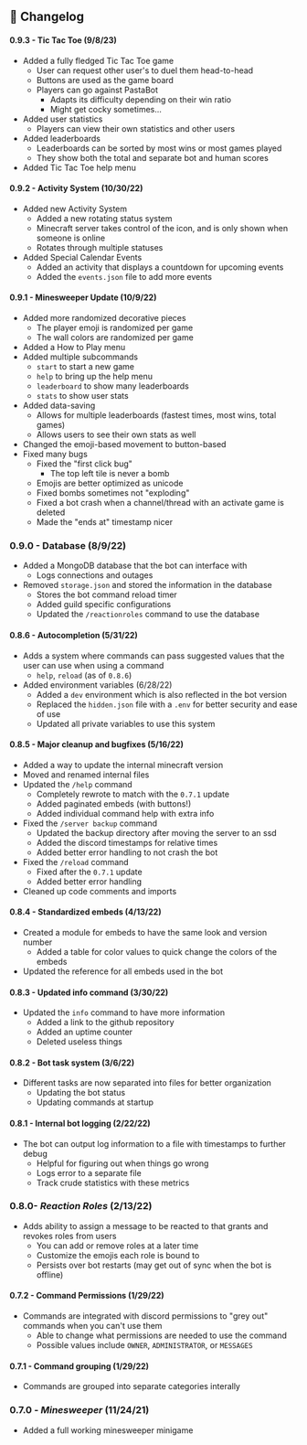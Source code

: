 ## :scroll: Changelog

#### 0.9.3 - Tic Tac Toe (9/8/23)
- Added a fully fledged Tic Tac Toe game
	- User can request other user's to duel them head-to-head
	- Buttons are used as the game board
	- Players can go against PastaBot
		- Adapts its difficulty depending on their win ratio
		- Might get cocky sometimes...
- Added user statistics
	- Players can view their own statistics and other users
- Added leaderboards
	- Leaderboards can be sorted by most wins or most games played
	- They show both the total and separate bot and human scores
- Added Tic Tac Toe help menu
#### 0.9.2 - Activity System (10/30/22)
- Added new Activity System
	- Added a new rotating status system
	- Minecraft server takes control of the icon, and is only shown when someone is online
	- Rotates through multiple statuses
- Added Special Calendar Events
	- Added an activity that displays a countdown for upcoming events
	- Added the `events.json` file to add more events
#### 0.9.1 - Minesweeper Update (10/9/22)
- Added more randomized decorative pieces
	- The player emoji is randomized per game
	- The wall colors are randomized per game
- Added a How to Play menu
- Added multiple subcommands 
	- `start` to start a new game
	- `help` to bring up the help menu
	- `leaderboard` to show many leaderboards
	- `stats` to show user stats
- Added data-saving
	- Allows for multiple leaderboards (fastest times, most wins, total games)
	- Allows users to see their own stats as well
- Changed the emoji-based movement to button-based
- Fixed many bugs
	- Fixed the "first click bug"
		- The top left tile is never a bomb
	- Emojis are better optimized as unicode
	- Fixed bombs sometimes not "exploding"
	- Fixed a bot crash when a channel/thread with an activate game is deleted
	- Made the "ends at" timestamp nicer 
### 0.9.0 - Database (8/9/22)
- Added a MongoDB database that the bot can interface with 
	- Logs connections and outages 
- Removed `storage.json` and stored the information in the database
	- Stores the bot command reload timer
	- Added guild specific configurations 
	- Updated the `/reactionroles` command to use the database
#### 0.8.6 - Autocompletion (5/31/22)
- Adds a system where commands can pass suggested values that the user can use when using a command
	- `help`, `reload`  (as of `0.8.6`)
- Added environment variables (6/28/22)
	- Added a `dev` environment which is also reflected in the bot version
	- Replaced the `hidden.json` file with a `.env` for better security and ease of use
	- Updated all private variables to use this system
#### 0.8.5 - Major cleanup and bugfixes (5/16/22)
- Added a way to update the internal minecraft version
- Moved and renamed internal files
- Updated the `/help` command
	- Completely rewrote to match with the `0.7.1` update
	- Added paginated embeds (with buttons!)
	- Added individual command help with extra info
- Fixed the `/server backup` command
	- Updated the backup directory after moving the server to an ssd
	- Added the discord timestamps for relative times
	- Added better error handling to not crash the bot
- Fixed the `/reload` command
	- Fixed after the `0.7.1` update
	- Added better error handling
- Cleaned up code comments and imports
#### 0.8.4 - Standardized embeds (4/13/22)
- Created a module for embeds to have the same look and version number
	- Added a table for color values to quick change the colors of the embeds
- Updated the reference for all embeds used in the bot

#### 0.8.3 - Updated info command (3/30/22)
- Updated the `info` command to have more information
	- Added a link to the github repository
	- Added an uptime counter
	- Deleted useless things

#### 0.8.2 - Bot task system (3/6/22)
- Different tasks are now separated into files for better organization
	- Updating the bot status
	- Updating commands at startup

#### 0.8.1 - Internal bot logging (2/22/22)
- The bot can output log information to a file with timestamps to further debug
	- Helpful for figuring out when things go wrong
	- Logs error to a separate file
	- Track crude statistics with these metrics

### 0.8.0- *Reaction Roles* (2/13/22)
- Adds ability to assign a message to be reacted to that grants and revokes roles from users
	- You can add or remove roles at a later time
	- Customize the emojis each role is bound to
	- Persists over bot restarts (may get out of sync when the bot is offline)

#### 0.7.2 - Command Permissions (1/29/22)
- Commands are integrated with discord permissions to "grey out" commands when you can't use them
	- Able to change what permissions are needed to use the command
	- Possible values include `OWNER`, `ADMINISTRATOR`, or `MESSAGES`

#### 0.7.1 - Command grouping (1/29/22)
- Commands are grouped into separate categories interally

### 0.7.0 - *Minesweeper* (11/24/21)
- Added a full working minesweeper minigame
